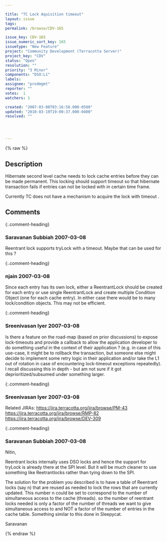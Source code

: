 ```yaml
---

title: "TC Lock Aquisition timeout"
layout: issue
tags: 
permalink: /browse/CDV-165

issue_key: CDV-165
issue_numeric_sort_key: 165
issuetype: "New Feature"
project: "Community Development (Terracotta Server)"
project_key: "CDV"
status: "Open"
resolution: ""
priority: "3 Minor"
components: "DSO:L1"
labels: 
assignee: "prodmgmt"
reporter: ""
votes:  1
watchers: 1

created: "2007-03-08T03:16:50.000-0500"
updated: "2010-03-19T19:00:37.000-0400"
resolved: ""




---
```


{% raw %}

## Description

<div markdown="1" class="description">

Hibernate second level cache needs to lock cache entries before they can be made permanent. This locking should support timeout so that hibernate transaction fails if entries can not be locked with in certain time frame.

Currently TC does not have a mechanism to acquire the lock with timeout .

</div>

## Comments


{:.comment-heading}
### **Saravanan Subbiah** <span class="date">2007-03-08</span>

<div markdown="1" class="comment">

Reentrant lock supports tryLock with a timeout. Maybe that can be used for this ?

</div>


{:.comment-heading}
### **njain** <span class="date">2007-03-08</span>

<div markdown="1" class="comment">

Since each entry has its own lock, either a ReentrantLock should be created for each entry or use single ReentrantLock and create multiple Condition Object (one for each cache entry). In either case there would be to many lock/condition objects. This may not be efficient.

</div>


{:.comment-heading}
### **Sreenivasan Iyer** <span class="date">2007-03-08</span>

<div markdown="1" class="comment">

Is there a feature on the road-map (based on prior discussions) to expose lock-timeouts and provide a callback to allow the application developer to do something useful in the context of their application ? (e.g. in case of this use-case, it might be to rollback the transaction, but someone else might decide to implement some retry logic in their application and/or take the L1 out of rotation in case of encountering lock-timeout exceptions repeatedly). I recall discussing this in depth - but am not sure if it got deprioritized/subsumed under something larger. 
 


</div>


{:.comment-heading}
### **Sreenivasan Iyer** <span class="date">2007-03-08</span>

<div markdown="1" class="comment">

Related JIRAs:
https://jira.terracotta.org/jira/browse/PM-43
https://jira.terracotta.org/jira/browse/RMP-82
https://jira.terracotta.org/jira/browse/DEV-309

</div>


{:.comment-heading}
### **Saravanan Subbiah** <span class="date">2007-03-08</span>

<div markdown="1" class="comment">

Nitin,

Reentrant locks internally uses DSO locks and hence the support for tryLock is already there at the SPI level. But it will be much cleaner to use something like Reetrantlocks rather than tying down to the SPI.

The solution for the problem you described is to have a table of Reentrant locks (say n) that are reused as needed to lock the rows that are currently updated. This number n could be set to correspond to the number of simultaneous access to the cache (threads). so the number of reentrant locks needed is only a factor of the number of threads we want to give simultaneous access to and NOT a factor of the number of entries in the cache table.
Something similar to this done in Sleepycat.


Saravanan 

</div>



{% endraw %}
